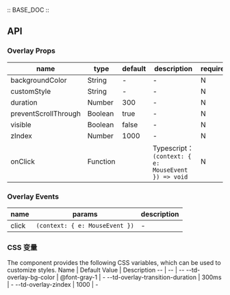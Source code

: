 :: BASE_DOC ::

## API

### Overlay Props

name | type | default | description | required
-- | -- | -- | -- | --
backgroundColor | String | - | \- | N
customStyle | String | - | \- | N
duration | Number | 300 | \- | N
preventScrollThrough | Boolean | true | \- | N
visible | Boolean | false | \- | N
zIndex | Number | 1000 | \- | N
onClick | Function |  | Typescript：`(context: { e: MouseEvent }) => void`<br/> | N

### Overlay Events

name | params | description
-- | -- | --
click | `(context: { e: MouseEvent })` | \-

### CSS 变量

The component provides the following CSS variables, which can be used to customize styles.
Name | Default Value | Description 
-- | -- | --
--td-overlay-bg-color | @font-gray-1 | - 
--td-overlay-transition-duration | 300ms | - 
--td-overlay-zindex | 1000 | -